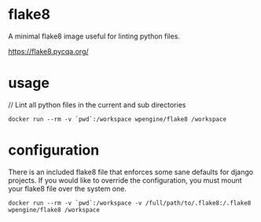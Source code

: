 # flake8

A minimal flake8 image useful for linting python files.

https://flake8.pycqa.org/

usage
=====

// Lint all python files in the current and sub directories

```
docker run --rm -v `pwd`:/workspace wpengine/flake8 /workspace
```

configuration
=============

There is an included flake8 file that enforces some sane defaults for django projects. If you would like to
override the configuration, you must mount your flake8 file over the system one.

```
docker run --rm -v `pwd`:/workspace -v /full/path/to/.flake8:/.flake8 wpengine/flake8 /workspace
```
